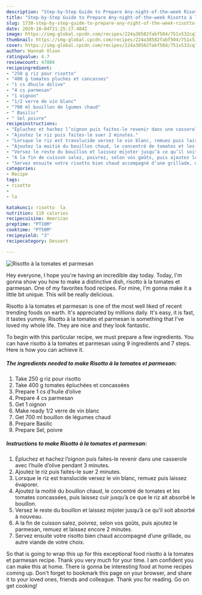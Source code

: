 ```yaml
---
description: "Step-by-Step Guide to Prepare Any-night-of-the-week Risotto à la tomates et parmesan"
title: "Step-by-Step Guide to Prepare Any-night-of-the-week Risotto à la tomates et parmesan"
slug: 1730-step-by-step-guide-to-prepare-any-night-of-the-week-risotto-a-la-tomates-et-parmesan
date: 2020-10-04T21:25:17.484Z
image: https://img-global.cpcdn.com/recipes/224a38582fabf504/751x532cq70/risotto-a-la-tomates-et-parmesan-photo-principale-de-la-recette.jpg
thumbnail: https://img-global.cpcdn.com/recipes/224a38582fabf504/751x532cq70/risotto-a-la-tomates-et-parmesan-photo-principale-de-la-recette.jpg
cover: https://img-global.cpcdn.com/recipes/224a38582fabf504/751x532cq70/risotto-a-la-tomates-et-parmesan-photo-principale-de-la-recette.jpg
author: Hannah Olson
ratingvalue: 4.7
reviewcount: 47884
recipeingredient:
- "250 g riz pour risotto"
- "400 g tomates pluches et concasses"
- "1 cs dhuile dolive"
- "4 cs parmesan"
- "1 oignon"
- "1/2 verre de vin blanc"
- "700 ml bouillon de lgumes chaud"
- " Basilic"
- " Sel poivre"
recipeinstructions:
- "Épluchez et hachez l’oignon puis faites-le revenir dans une casserole avec l’huile d’olive pendant 3 minutes."
- "Ajoutez le riz puis faites-le suer 2 minutes."
- "Lorsque le riz est translucide versez le vin blanc, remuez puis laissez évaporer."
- "Ajoutez la moitié du bouillon chaud, le concentré de tomates et les tomates concassées, puis laissez cuir jusqu’à ce que le riz ait absorbé le bouillon."
- "Versez le reste du bouillon et laissez mijoter jusqu’à ce qu’il soit absorbé à nouveau."
- "A la fin de cuisson salez, poivrez, selon vos goûts, puis ajoutez le parmesan, remuez et laissez encore 2 minutes."
- "Servez ensuite votre risotto bien chaud accompagné d’une grillade, ou autre viande de votre choix."
categories:
- Recipe
tags:
- risotto
- 
- la

katakunci: risotto  la 
nutrition: 119 calories
recipecuisine: American
preptime: "PT10M"
cooktime: "PT50M"
recipeyield: "3"
recipecategory: Dessert

---
```



![Risotto à la tomates et parmesan](https://img-global.cpcdn.com/recipes/224a38582fabf504/751x532cq70/risotto-a-la-tomates-et-parmesan-photo-principale-de-la-recette.jpg)

Hey everyone, I hope you're having an incredible day today. Today, I'm gonna show you how to make a distinctive dish, risotto à la tomates et parmesan. One of my favorites food recipes. For mine, I'm gonna make it a little bit unique. This will be really delicious.

Risotto à la tomates et parmesan is one of the most well liked of recent trending foods on earth. It's appreciated by millions daily. It's easy, it is fast, it tastes yummy. Risotto à la tomates et parmesan is something that I've loved my whole life. They are nice and they look fantastic.




To begin with this particular recipe, we must prepare a few ingredients. You can have risotto à la tomates et parmesan using 9 ingredients and 7 steps. Here is how you can achieve it.

<!--inarticleads1-->

##### The ingredients needed to make Risotto à la tomates et parmesan:

1. Take 250 g riz pour risotto
1. Take 400 g tomates épluchées et concassées
1. Prepare 1 cs d’huile d’olive
1. Prepare 4 cs parmesan
1. Get 1 oignon
1. Make ready 1/2 verre de vin blanc
1. Get 700 ml bouillon de légumes chaud
1. Prepare  Basilic
1. Prepare  Sel, poivre




<!--inarticleads2-->

##### Instructions to make Risotto à la tomates et parmesan:

1. Épluchez et hachez l’oignon puis faites-le revenir dans une casserole avec l’huile d’olive pendant 3 minutes.
1. Ajoutez le riz puis faites-le suer 2 minutes.
1. Lorsque le riz est translucide versez le vin blanc, remuez puis laissez évaporer.
1. Ajoutez la moitié du bouillon chaud, le concentré de tomates et les tomates concassées, puis laissez cuir jusqu’à ce que le riz ait absorbé le bouillon.
1. Versez le reste du bouillon et laissez mijoter jusqu’à ce qu’il soit absorbé à nouveau.
1. A la fin de cuisson salez, poivrez, selon vos goûts, puis ajoutez le parmesan, remuez et laissez encore 2 minutes.
1. Servez ensuite votre risotto bien chaud accompagné d’une grillade, ou autre viande de votre choix.




So that is going to wrap this up for this exceptional food risotto à la tomates et parmesan recipe. Thank you very much for your time. I am confident you can make this at home. There is gonna be interesting food at home recipes coming up. Don't forget to bookmark this page on your browser, and share it to your loved ones, friends and colleague. Thank you for reading. Go on get cooking!
